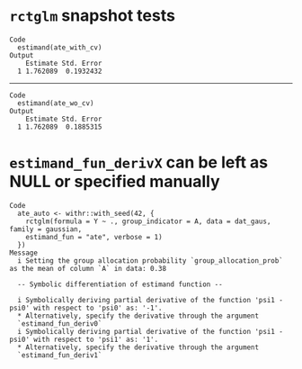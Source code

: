 # `rctglm` snapshot tests

    Code
      estimand(ate_with_cv)
    Output
        Estimate Std. Error
      1 1.762089  0.1932432

---

    Code
      estimand(ate_wo_cv)
    Output
        Estimate Std. Error
      1 1.762089  0.1885315

# `estimand_fun_derivX` can be left as NULL or specified manually

    Code
      ate_auto <- withr::with_seed(42, {
        rctglm(formula = Y ~ ., group_indicator = A, data = dat_gaus, family = gaussian,
        estimand_fun = "ate", verbose = 1)
      })
    Message
      i Setting the group allocation probability `group_allocation_prob` as the mean of column `A` in data: 0.38
      
      -- Symbolic differentiation of estimand function --
      
      i Symbolically deriving partial derivative of the function 'psi1 - psi0' with respect to 'psi0' as: '-1'.
      * Alternatively, specify the derivative through the argument
      `estimand_fun_deriv0`
      i Symbolically deriving partial derivative of the function 'psi1 - psi0' with respect to 'psi1' as: '1'.
      * Alternatively, specify the derivative through the argument
      `estimand_fun_deriv1`

